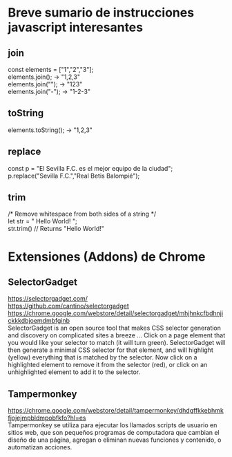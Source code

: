 # Breve sumario de instrucciones javascript interesantes

## join
const elements = ["1","2","3"];  
elements.join(); -> "1,2,3"  
elements.join(""); -> "123"  
elements.join("-"); -> "1-2-3"  
  
## toString
elements.toString(); -> "1,2,3"  
  
## replace
const p = "El Sevilla F.C. es el mejor equipo de la ciudad";  
p.replace("Sevilla F.C.","Real Betis Balompié");  
  
## trim  
/* Remove whitespace from both sides of a string */  
let str = "       Hello World!        ";  
str.trim()   // Returns "Hello World!"  
  

# Extensiones (Addons) de Chrome  
## SelectorGadget  
https://selectorgadget.com/  
https://github.com/cantino/selectorgadget  
https://chrome.google.com/webstore/detail/selectorgadget/mhjhnkcfbdhnjickkkdbjoemdmbfginb  
SelectorGadget is an open source tool that makes CSS selector generation and discovery on complicated sites a breeze ... Click on a page element that you would like your selector to match (it will turn green). SelectorGadget will then generate a minimal CSS selector for that element, and will highlight (yellow) everything that is matched by the selector. Now click on a highlighted element to remove it from the selector (red), or click on an unhighlighted element to add it to the selector.  

## Tampermonkey  
https://chrome.google.com/webstore/detail/tampermonkey/dhdgffkkebhmkfjojejmpbldmpobfkfo?hl=es  
Tampermonkey se utiliza para ejecutar los llamados scripts de usuario en sitios web, que son pequeños programas de computadora que cambian el diseño de una página, agregan o eliminan nuevas funciones y contenido, o automatizan acciones.  

